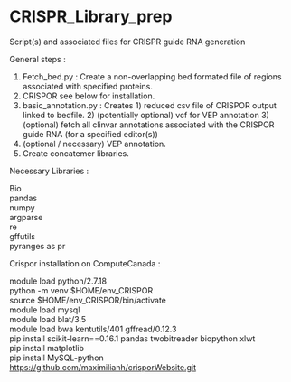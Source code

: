 # CRISPR_Library_prep
Script(s) and associated files for CRISPR guide RNA generation

General steps :

1) Fetch_bed.py : Create a non-overlapping bed formated file of regions associated with specified proteins.
2) CRISPOR see below for installation.
3) basic_annotation.py : Creates 1) reduced csv file of CRISPOR output linked to bedfile. 2) (potentially optional) vcf for VEP annotation 3)(optional) fetch all clinvar annotations associated with the CRISPOR guide RNA (for a specified editor(s))
4) (optional / necessary) VEP annotation.
5) Create concatemer libraries.

Necessary Libraries :

Bio  
pandas  
numpy  
argparse  
re  
gffutils  
pyranges as pr  


Crispor installation on ComputeCanada :

module load python/2.7.18  
python -m venv $HOME/env_CRISPOR  
source $HOME/env_CRISPOR/bin/activate  
module load mysql  
module load blat/3.5  
module load bwa kentutils/401 gffread/0.12.3  
pip install scikit-learn==0.16.1 pandas twobitreader biopython xlwt  
pip install matplotlib  
pip install MySQL-python  
https://github.com/maximilianh/crisporWebsite.git  
